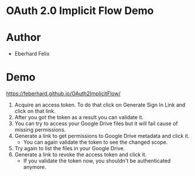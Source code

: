 # OAuth 2.0 Implicit Flow Demo

# Author
* Eberhard Felix

# Demo
https://feberhard.github.io/OAuth2ImplicitFlow/

1. Acquire an access token. To do that click on Generate Sign In Link and click on that link.
2. After you got the token as a result you can validate it.
3. You can try to access your Google Drive files but it will fail cause of missing permissions.
4. Generate a link to get permissions to Google Drive metadata and click it.
    * You can again validate the token to see the changed scope.
5. Try again to list the files in your Google Drive.
6. Generate a link to revoke the access token and click it.
    * If you validate the token now, you shouldn't be authenticated anymore.